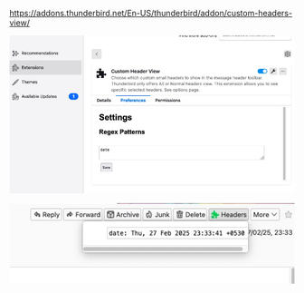 https://addons.thunderbird.net/En-US/thunderbird/addon/custom-headers-view/

![screenshot of Options page](img_options.jpg)

![screenshot of Popup page](img_popup.jpg)
